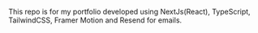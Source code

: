 This repo is for my portfolio developed using NextJs(React), TypeScript, TailwindCSS, Framer Motion and Resend for emails.
